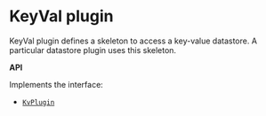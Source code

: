 # KeyVal plugin

KeyVal plugin defines a skeleton to access a key-value datastore. 
A particular datastore plugin uses this skeleton.

**API**

Implements the interface:
- [`KvPlugin`](../plugin_api.go)
